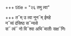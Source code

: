 +++
title = "२६ तमु त्वा"

+++
त᳓म् उ त्वा नून᳓म् ईमहे  
न᳓व्यं दंसिष्ठ स᳓न्यसे  
स᳓ त्वं᳓ नो वि᳓श्वा अभि᳓मातीः सक्ष᳓णिः